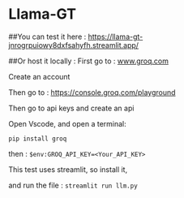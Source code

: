 # Llama-GT

##You can test it here : 
https://llama-gt-jnrogrpuiowy8dxfsahyfh.streamlit.app/

##Or host it locally : 
First go to : www.groq.com

Create an account

Then go to : https://console.groq.com/playground

Then go to api keys and create an api

Open Vscode, and open a terminal:

```pip install groq```

then : 
```$env:GROQ_API_KEY=<Your_API_KEY>```

This test uses streamlit, so install it,

and run the file : 
```streamlit run llm.py```

